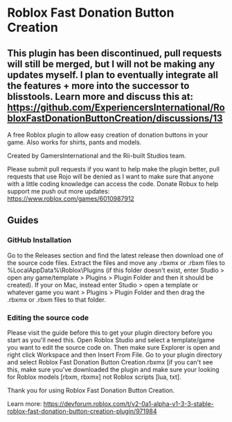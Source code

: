 # Roblox Fast Donation Button Creation

## This plugin has been discontinued, pull requests will still be merged, but I will not be making any updates myself. I plan to eventually integrate all the features + more into the successor to blisstools. Learn more and discuss this at: https://github.com/ExperiencersInternational/RobloxFastDonationButtonCreation/discussions/13
A free Roblox plugin to allow easy creation of donation buttons in your game. Also works for shirts, pants and models.

Created by GamersInternational and the Rii-built Studios team.

Please submit pull requests if you want to help make the plugin better, pull requests that use Rojo will be denied as I want to make sure that anyone with a little coding knowledge can access the code. Donate Robux to help support me push out more updates: https://www.roblox.com/games/6010987912

## Guides

### GitHub Installation

Go to the Releases section and find the latest release then download one of the source code files. Extract the files and move any .rbxmx or .rbxm files to %LocalAppData%\Roblox\Plugins (if this folder doesn't exist, enter Studio > open any game/template > Plugins > Plugin Folder and then it should be created). If your on Mac, instead enter Studio > open a template or whatever game you want > Plugins > Plugin Folder and then drag the .rbxmx or .rbxm files to that folder.

### Editing the source code

Please visit the guide before this to get your plugin directory before you start as you'll need this. Open Roblox Studio and select a template/game you want to edit the source code on. Then make sure Explorer is open and right click Workspace and then Insert From File. Go to your plugin directory and select Roblox Fast Donation Button Creation.rbxmx [if you can't see this, make sure you've downloaded the plugin and make sure your looking for Roblox models [rbxm, rbxmx] not Roblox scripts [lua, txt].

Thank you for using Roblox Fast Donation Button Creation.

Learn more: https://devforum.roblox.com/t/v2-0a1-alpha-v1-3-3-stable-roblox-fast-donation-button-creation-plugin/971984
